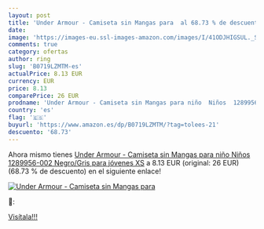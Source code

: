 ```yaml
---
layout: post
title: 'Under Armour - Camiseta sin Mangas para  al 68.73 % de descuento'
date: 
image: 'https://images-eu.ssl-images-amazon.com/images/I/41ODJHIGSUL._SL200_.jpg'
comments: true
category: ofertas
author: ring
slug: 'B0719LZMTM-es'
actualPrice: 8.13 EUR
currency: EUR
price: 8.13
comparePrice: 26 EUR
prodname: 'Under Armour - Camiseta sin Mangas para niño  Niños  1289956-002  Negro/Gris  para jóvenes XS'
country: 'es'
flag: '🇪🇸'
buyurl: 'https://www.amazon.es/dp/B0719LZMTM/?tag=tolees-21'
descuento: '68.73'
---
```


Ahora mismo tienes [Under Armour - Camiseta sin Mangas para niño  Niños  1289956-002  Negro/Gris  para jóvenes XS](https://www.amazon.es/dp/B0719LZMTM/?tag=tolees-21) a 8.13 EUR (original: 26 EUR) (68.73 %  de descuento) en el siguiente enlace!

[![Under Armour - Camiseta sin Mangas para ](https://images-eu.ssl-images-amazon.com/images/I/41ODJHIGSUL._SL200_.jpg)](https://www.amazon.es/dp/B0719LZMTM/?tag=tolees-21)

🔎:


[Visítala!!!](https://www.amazon.es/dp/B0719LZMTM/?tag=tolees-21)
